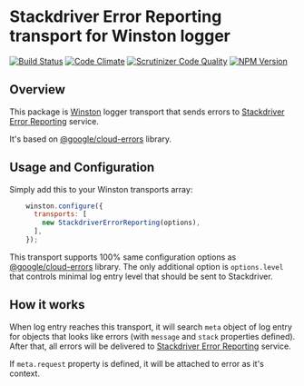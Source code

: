 Stackdriver Error Reporting transport for Winston logger
========================================================

[![Build Status](https://travis-ci.org/findanyemail/winston-transport-stackdriver-error-reporting.svg?branch=master)](https://travis-ci.org/findanyemail/winston-transport-stackdriver-error-reporting "Build Status")
[![Code Climate](https://codeclimate.com/github/findanyemail/winston-transport-stackdriver-error-reporting/badges/gpa.svg)](https://codeclimate.com/github/findanyemail/winston-transport-stackdriver-error-reporting "Code Climate")
[![Scrutinizer Code Quality](https://scrutinizer-ci.com/g/findanyemail/winston-transport-stackdriver-error-reporting/badges/quality-score.png?b=master)](https://scrutinizer-ci.com/g/findanyemail/winston-transport-stackdriver-error-reporting/?branch=master "Scrutinizer Code Quality")
[![NPM Version](https://img.shields.io/npm/v/@findanyemail/winston-transport-stackdriver-error-reporting.svg)](https://www.npmjs.com/package/@findanyemail/winston-transport-stackdriver-error-reporting "NPM Version")

Overview
--------

This package is [Winston] logger transport that sends errors to [Stackdriver Error Reporting] service.

It's based on [@google/cloud-errors] library.


Usage and Configuration
-----------------------

Simply add this to your Winston transports array:

```js
    winston.configure({
      transports: [
        new StackdriverErrorReporting(options),
      ],
    });
```

This transport supports 100% same configuration options as [@google/cloud-errors] library.
The only additional option is `options.level` that controls minimal log entry level that should be sent to Stackdriver.


How it works
------------

When log entry reaches this transport, it will search `meta` object of log entry for objects that looks like errors
(with `message` and `stack` properties defined).
After that, all errors will be delivered to [Stackdriver Error Reporting] service.

If `meta.request` property is defined, it will be attached to error as it's context.


[//]: # (These are reference links used in the body of this document)

[Winston]: <https://github.com/winstonjs/winston>
[Stackdriver Error Reporting]: <https://cloud.google.com/error-reporting/>
[@google/cloud-errors]: <https://github.com/GoogleCloudPlatform/cloud-errors-nodejs>